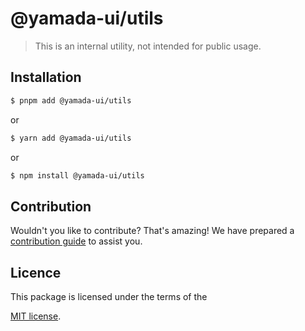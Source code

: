 # @yamada-ui/utils

> This is an internal utility, not intended for public usage.

## Installation

```sh
$ pnpm add @yamada-ui/utils
```

or

```sh
$ yarn add @yamada-ui/utils
```

or

```sh
$ npm install @yamada-ui/utils
```

## Contribution

Wouldn't you like to contribute? That's amazing! We have prepared a [contribution guide](https://github.com/hirotomoyamada/yamada-ui/blob/main/CONTRIBUTING.md) to assist you.

## Licence

This package is licensed under the terms of the

[MIT license](https://github.com/hirotomoyamada/yamada-ui/blob/main/LICENSE).
